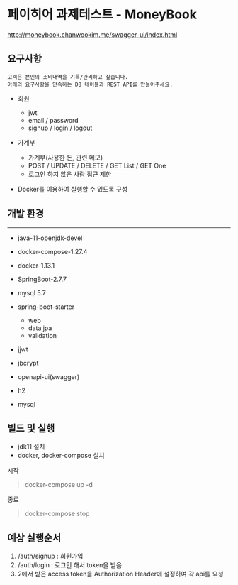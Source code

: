 # 페이히어 과제테스트 - MoneyBook
http://moneybook.chanwookim.me/swagger-ui/index.html


## 요구사항
```text
고객은 본인의 소비내역을 기록/관리하고 싶습니다.
아래의 요구사항을 만족하는 DB 테이블과 REST API를 만들어주세요. 
```

- 회원
  - jwt
  - email / password
  - signup / login / logout

- 가계부 
  - 가계부(사용한 돈, 관련 메모)
  - POST / UPDATE / DELETE / GET List / GET One
  - 로그인 하지 않은 사람 접근 제한

- Docker를 이용하여 실행할 수 있도록 구성



## 개발 환경

---
- java-11-openjdk-devel
- docker-compose-1.27.4
- docker-1.13.1
- SpringBoot-2.7.7
- mysql 5.7

- spring-boot-starter
  - web
  - data jpa
  - validation
- jjwt
- jbcrypt
- openapi-ui(swagger)
- h2
- mysql


## 빌드 및 실행
- jdk11 설치
- docker, docker-compose 설치

시작
> docker-compose up -d

종료
> docker-compose stop


## 예상 실행순서
1. /auth/signup : 회원가입
2. /auth/login : 로그인 해서 token을 받음.
3. 2에서 받은 access token을 Authorization Header에 설정하여 각 api를 요청
